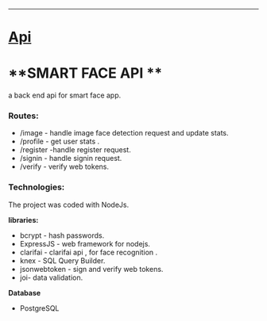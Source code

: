 

***

# [Api](https://github.com/dimor/smart-face-api/)



# **SMART FACE API **

a back end api for smart face app.

### Routes:
* /image - handle image face detection request and update stats.
* /profile - get user stats .
* /register -handle register request.
* /signin  - handle signin request.
* /verify - verify web tokens.

### Technologies:
The project was coded with NodeJs.

**libraries:**
* bcrypt - hash passwords.
* ExpressJS - web framework for nodejs.
* clarifai - clarifai api , for face recognition .
* knex - SQL Query Builder.
* jsonwebtoken - sign and verify web tokens.
* joi- data validation.

**Database**
* PostgreSQL
